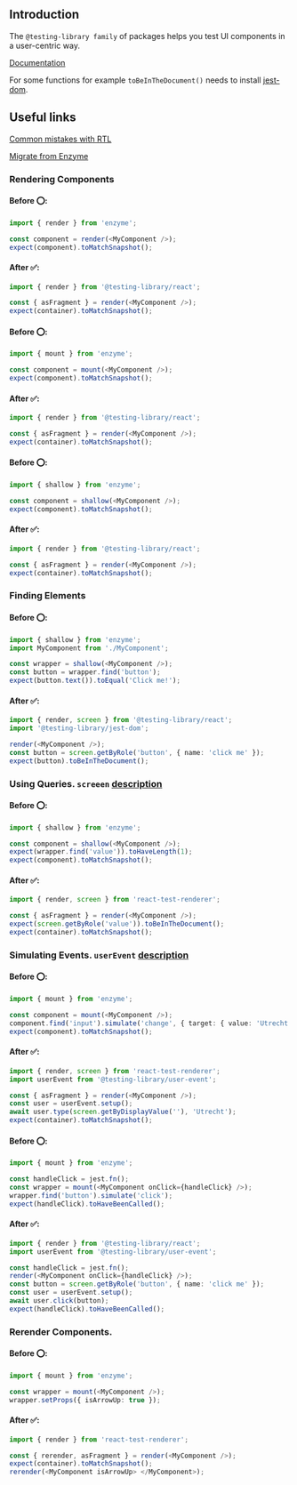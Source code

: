 ## Introduction
The `@testing-library family` of packages helps you test UI components in a user-centric way.

[Documentation](https://testing-library.com/)

For some functions for example `toBeInTheDocument()` needs to install [jest-dom](https://testing-library.com/docs/ecosystem-jest-dom/).

## Useful links
[Common mistakes with RTL](https://kentcdodds.com/blog/common-mistakes-with-react-testing-library)

[Migrate from Enzyme](https://testing-library.com/docs/react-testing-library/migrate-from-enzyme)

### Rendering Components

#### Before ⭕:
```ts
import { render } from 'enzyme';

const component = render(<MyComponent />);
expect(component).toMatchSnapshot();
```

#### After ✅:
```ts
import { render } from '@testing-library/react';

const { asFragment } = render(<MyComponent />);
expect(container).toMatchSnapshot();
```

#### Before ⭕:
```ts
import { mount } from 'enzyme';

const component = mount(<MyComponent />);
expect(component).toMatchSnapshot();
```

#### After ✅:
```ts
import { render } from '@testing-library/react';

const { asFragment } = render(<MyComponent />);
expect(container).toMatchSnapshot();
```

#### Before ⭕:
```ts
import { shallow } from 'enzyme';

const component = shallow(<MyComponent />);
expect(component).toMatchSnapshot();
```

#### After ✅:
```ts
import { render } from '@testing-library/react';

const { asFragment } = render(<MyComponent />);
expect(container).toMatchSnapshot();
```

### Finding Elements

#### Before ⭕:
```ts
import { shallow } from 'enzyme';
import MyComponent from './MyComponent';

const wrapper = shallow(<MyComponent />);
const button = wrapper.find('button');
expect(button.text()).toEqual('Click me!');

```

#### After ✅:
```ts
import { render, screen } from '@testing-library/react';
import '@testing-library/jest-dom';

render(<MyComponent />);
const button = screen.getByRole('button', { name: 'click me' });
expect(button).toBeInTheDocument();
```


### Using Queries. `screeen` [description](https://testing-library.com/docs/queries/about/)

#### Before ⭕:
```ts
import { shallow } from 'enzyme';

const component = shallow(<MyComponent />);
expect(wrapper.find('value')).toHaveLength(1);
expect(component).toMatchSnapshot();
```

#### After ✅:
```ts
import { render, screen } from 'react-test-renderer';

const { asFragment } = render(<MyComponent />);
expect(screen.getByRole('value')).toBeInTheDocument();
expect(container).toMatchSnapshot();
```

### Simulating Events. `userEvent` [description](https://testing-library.com/docs/user-event/intro/)

#### Before ⭕:
```ts
import { mount } from 'enzyme';

const component = mount(<MyComponent />);
component.find('input').simulate('change', { target: { value: 'Utrecht' } });
expect(component).toMatchSnapshot();
```

#### After ✅:
```ts
import { render, screen } from 'react-test-renderer';
import userEvent from '@testing-library/user-event';

const { asFragment } = render(<MyComponent />);
const user = userEvent.setup();
await user.type(screen.getByDisplayValue(''), 'Utrecht');
expect(container).toMatchSnapshot();
```

#### Before ⭕:
```ts
import { mount } from 'enzyme';

const handleClick = jest.fn();
const wrapper = mount(<MyComponent onClick={handleClick} />);
wrapper.find('button').simulate('click');
expect(handleClick).toHaveBeenCalled();
```

#### After ✅:
```ts
import { render } from '@testing-library/react';
import userEvent from '@testing-library/user-event';

const handleClick = jest.fn();
render(<MyComponent onClick={handleClick} />);
const button = screen.getByRole('button', { name: 'click me' });
const user = userEvent.setup();
await user.click(button);
expect(handleClick).toHaveBeenCalled();
```

### Rerender Components.

#### Before ⭕:
```ts
import { mount } from 'enzyme';

const wrapper = mount(<MyComponent />);
wrapper.setProps({ isArrowUp: true });
```

#### After ✅:
```ts
import { render } from 'react-test-renderer';

const { rerender, asFragment } = render(<MyComponent />);
expect(container).toMatchSnapshot();
rerender(<MyComponent isArrowUp> </MyComponent>);
```



